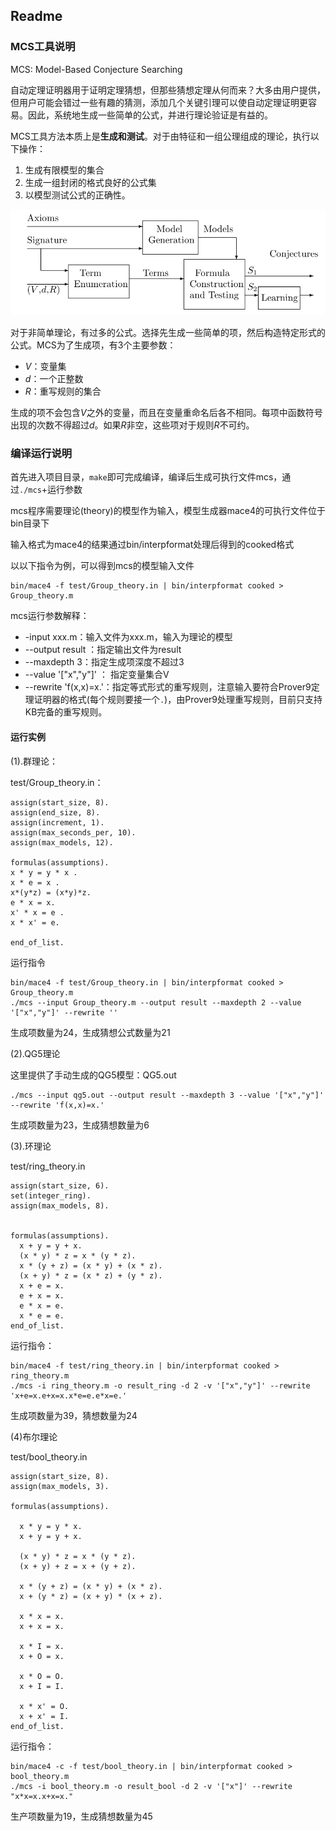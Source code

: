 ## Readme

### MCS工具说明

MCS: Model-Based Conjecture Searching

​	自动定理证明器用于证明定理猜想，但那些猜想定理从何而来？大多由用户提供，但用户可能会错过一些有趣的猜测，添加几个关键引理可以使自动定理证明更容易。因此，系统地生成一些简单的公式，并进行理论验证是有益的。

​	MCS工具方法本质上是**生成和测试**。对于由特征和一组公理组成的理论，执行以下操作：

1. 生成有限模型的集合
2. 生成一组封闭的格式良好的公式集
3. 以模型测试公式的正确性。

![structure](./img/structure.png)

​	对于非简单理论，有过多的公式。选择先生成一些简单的项，然后构造特定形式的公式。MCS为了生成项，有3个主要参数：

- $V$：变量集
- $d$：一个正整数
- $R$：重写规则的集合

生成的项不会包含$V$之外的变量，而且在变量重命名后各不相同。每项中函数符号出现的次数不得超过$d$。如果$R$非空，这些项对于规则$R$不可约。

### 编译运行说明

首先进入项目目录，`make`即可完成编译，编译后生成可执行文件mcs，通过`./mcs`+运行参数

mcs程序需要理论(theory)的模型作为输入，模型生成器mace4的可执行文件位于bin目录下

输入格式为mace4的结果通过bin/interpformat处理后得到的cooked格式

以以下指令为例，可以得到mcs的模型输入文件

```
bin/mace4 -f test/Group_theory.in | bin/interpformat cooked > Group_theory.m
```

mcs运行参数解释：

- -input xxx.m：输入文件为xxx.m，输入为理论的模型
- --output result ：指定输出文件为result
- --maxdepth 3：指定生成项深度不超过3
- --value '["x","y"]' ： 指定变量集合V
- --rewrite 'f(x,x)=x.'：指定等式形式的重写规则，注意输入要符合Prover9定理证明器的格式(每个规则要接一个`.`)，由Prover9处理重写规则，目前只支持KB完备的重写规则。

#### 运行实例

(1).群理论：

test/Group_theory.in：

```mace4
assign(start_size, 8).
assign(end_size, 8).
assign(increment, 1).
assign(max_seconds_per, 10).
assign(max_models, 12).

formulas(assumptions).
x * y = y * x .
x * e = x .
x*(y*z) = (x*y)*z.
e * x = x.
x' * x = e .
x * x' = e.

end_of_list.
```

运行指令

```
bin/mace4 -f test/Group_theory.in | bin/interpformat cooked > Group_theory.m
./mcs --input Group_theory.m --output result --maxdepth 2 --value '["x","y"]' --rewrite ''
```

生成项数量为24，生成猜想公式数量为21

(2).QG5理论

这里提供了手动生成的QG5模型：QG5.out

```
./mcs --input qg5.out --output result --maxdepth 3 --value '["x","y"]' --rewrite 'f(x,x)=x.'
```

生成项数量为23，生成猜想数量为6

(3).环理论

test/ring_theory.in

```
assign(start_size, 6).
set(integer_ring).
assign(max_models, 8).


formulas(assumptions).
  x + y = y + x.
  (x * y) * z = x * (y * z).
  x * (y + z) = (x * y) + (x * z).
  (x + y) * z = (x * z) + (y * z).
  x + e = x.
  e + x = x.
  e * x = e.
  x * e = e.
end_of_list.
```

运行指令：

```
bin/mace4 -f test/ring_theory.in | bin/interpformat cooked > ring_theory.m 
./mcs -i ring_theory.m -o result_ring -d 2 -v '["x","y"]' --rewrite 'x+e=x.e+x=x.x*e=e.e*x=e.'
```

生成项数量为39，猜想数量为24

(4)布尔理论

test/bool_theory.in

```
assign(start_size, 8).
assign(max_models, 3).

formulas(assumptions).

  x * y = y * x.
  x + y = y + x.

  (x * y) * z = x * (y * z).
  (x + y) + z = x + (y + z).

  x * (y + z) = (x * y) + (x * z).
  x + (y * z) = (x + y) * (x + z).

  x * x = x.
  x + x = x.

  x * I = x.
  x + O = x.

  x * O = O.
  x + I = I.

  x * x' = O.
  x + x' = I.
end_of_list.

```

运行指令：

```
bin/mace4 -c -f test/bool_theory.in | bin/interpformat cooked > bool_theory.m
./mcs -i bool_theory.m -o result_bool -d 2 -v '["x"]' --rewrite "x*x=x.x+x=x."
```

生产项数量为19，生成猜想数量为45